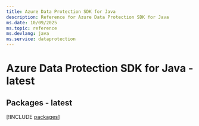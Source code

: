 ```yaml
---
title: Azure Data Protection SDK for Java
description: Reference for Azure Data Protection SDK for Java
ms.date: 10/09/2025
ms.topic: reference
ms.devlang: java
ms.service: dataprotection
---
```

# Azure Data Protection SDK for Java - latest
## Packages - latest
[!INCLUDE [packages](data-protection-index.md)]